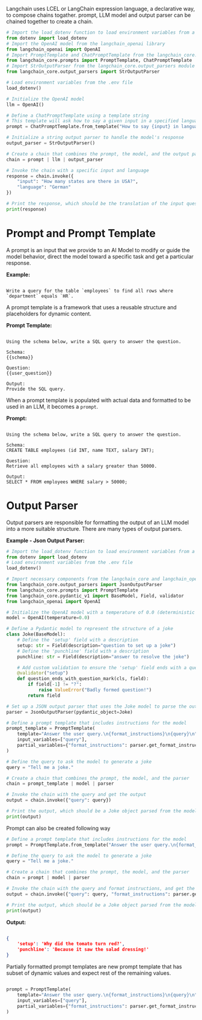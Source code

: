 
Langchain uses LCEL or LangChain expression language, a declarative way, to compose chains togather.
prompt, LLM model and output parser can be chained together to create a chain.

```python
# Import the load_dotenv function to load environment variables from a .env file
from dotenv import load_dotenv  
# Import the OpenAI model from the langchain_openai library
from langchain_openai import OpenAI  
# Import PromptTemplate and ChatPromptTemplate from the langchain_core.prompts module
from langchain_core.prompts import PromptTemplate, ChatPromptTemplate  
# Import StrOutputParser from the langchain_core.output_parsers module
from langchain_core.output_parsers import StrOutputParser  

# Load environment variables from the .env file
load_dotenv()  

# Initialize the OpenAI model
llm = OpenAI()  

# Define a ChatPromptTemplate using a template string
# This template will ask how to say a given input in a specified language
prompt = ChatPromptTemplate.from_template("How to say {input} in language {language}?")  

# Initialize a string output parser to handle the model's response
output_parser = StrOutputParser()  

# Create a chain that combines the prompt, the model, and the output parser
chain = prompt | llm | output_parser

# Invoke the chain with a specific input and language
response = chain.invoke({  
    "input": "How many states are there in USA?",  
    "language": "German"  
})  

# Print the response, which should be the translation of the input question into German
print(response)
```


# Prompt and Prompt Template

A prompt is an input that we provide to an AI Model to modify or guide the model behavior, direct the model toward a specific task and get a particular response.

**Example:**

```plaintext

Write a query for the table `employees` to find all rows where `department` equals `HR`.

```
 
 A prompt template is a framework that uses a reusable structure and placeholders for dynamic content. 

**Prompt Template:**

```plaintext

Using the schema below, write a SQL query to answer the question.

Schema:
{{schema}}

Question:
{{user_question}}

Output:
Provide the SQL query.

```

When a prompt template is populated with actual data and formatted to be used in an LLM, it becomes a `prompt`.

**Prompt:**

```plaintext

Using the schema below, write a SQL query to answer the question.

Schema:
CREATE TABLE employees (id INT, name TEXT, salary INT);

Question:
Retrieve all employees with a salary greater than 50000.

Output:
SELECT * FROM employees WHERE salary > 50000;

```

# Output Parser

Output parsers are responsible for formatting the output of an LLM model into a more suitable structure. There are many types of output parsers.

**Example - Json Output Parser:**

```python
# Import the load_dotenv function to load environment variables from a .env file
from dotenv import load_dotenv  
# Load environment variables from the .env file
load_dotenv()  

# Import necessary components from the langchain_core and langchain_openai libraries
from langchain_core.output_parsers import JsonOutputParser  
from langchain_core.prompts import PromptTemplate  
from langchain_core.pydantic_v1 import BaseModel, Field, validator  
from langchain_openai import OpenAI  

# Initialize the OpenAI model with a temperature of 0.0 (deterministic output)
model = OpenAI(temperature=0.0)  

# Define a Pydantic model to represent the structure of a joke
class Joke(BaseModel):  
    # Define the 'setup' field with a description
    setup: str = Field(description="question to set up a joke")  
    # Define the 'punchline' field with a description
    punchline: str = Field(description="answer to resolve the joke")  

    # Add custom validation to ensure the 'setup' field ends with a question mark
    @validator("setup")  
    def question_ends_with_question_mark(cls, field):  
        if field[-1] != "?":  
            raise ValueError("Badly formed question!")  
        return field  

# Set up a JSON output parser that uses the Joke model to parse the output
parser = JsonOutputParser(pydantic_object=Joke)  

# Define a prompt template that includes instructions for the model
prompt_template = PromptTemplate(  
    template="Answer the user query.\n{format_instructions}\n{query}\n",  
    input_variables=["query"],  
    partial_variables={"format_instructions": parser.get_format_instructions()},  
)  

# Define the query to ask the model to generate a joke
query = "Tell me a joke."  

# Create a chain that combines the prompt, the model, and the parser
chain = prompt_template | model | parser  

# Invoke the chain with the query and get the output
output = chain.invoke({"query": query})  

# Print the output, which should be a Joke object parsed from the model's response
print(output)
```

Prompt can also be created following way

```python
# Define a prompt template that includes instructions for the model
prompt = PromptTemplate.from_template("Answer the user query.\n{format_instructions}\n{query}\n")

# Define the query to ask the model to generate a joke
query = "Tell me a joke."

# Create a chain that combines the prompt, the model, and the parser
chain = prompt | model | parser

# Invoke the chain with the query and format instructions, and get the output
output = chain.invoke({"query": query, "format_instructions": parser.get_format_instructions()})

# Print the output, which should be a Joke object parsed from the model's response
print(output)
```

**Output:**

```json

{
	'setup': 'Why did the tomato turn red?',
	'punchline': 'Because it saw the salad dressing!'
}

```

Partially formatted prompt templates are new prompt template that has subset of dynamic values and expect rest of the remaining values. 

```python

prompt = PromptTemplate(  
    template="Answer the user query.\n{format_instructions}\n{query}\n",  
    input_variables=["query"],  
    partial_variables={"format_instructions": parser.get_format_instructions()},  
)

```
